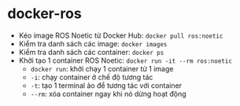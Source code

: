 # docker-ros
- Kéo image ROS Noetic từ Docker Hub: `docker pull ros:noetic`
- Kiểm tra danh sách các image: `docker images`
- Kiểm tra danh sách các container: `docker ps`
- Khởi tạo 1 container ROS Noetic: `docker run -it --rm ros:noetic`
  - `docker run`: khởi chạy 1 container từ 1 image
  - `-i`: chạy container ở chế độ tương tác
  - `-t`: tạo 1 terminal ảo để tương tác với container
  - `--rm`: xóa container ngay khi nó dừng hoạt động

